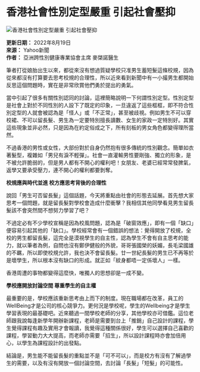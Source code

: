 # 香港社會性別定型嚴重 引起社會壓抑

![香港社會性別定型嚴重 引起社會壓抑](https://s.yimg.com/ny/api/res/1.2/Lc_x4KsFvS84zVdgy9Ymew--/YXBwaWQ9aGlnaGxhbmRlcjt3PTk2MDtoPTY0MTtjZj13ZWJw/https://s.yimg.com/os/creatr-images/2018-12/a21d9080-fa59-11e8-bfff-48789ef08563)

**更新日期：** 2022年8月19日  
**來源：** Yahoo新聞  
**作者：** 亞洲跨性別健康專業協會主席 麥棨諾醫生

筆者打從娘胎出生以來，都從來沒有想過質疑學校只准男生蓄短髮這條校規，因為從來都沒有打算要去思考校規的合理性，所以近來看到新聞中有一小撮男生都開始反思這個問題時，實在是非常欣賞他們勇於提出的勇氣。

當中引起了很多有關性別認同的討論，這裡簡略說明一下何謂性別定型。性別定型是社會上對於不同性別的人設下了既定的印象，一旦違返了這些框框，即不符合性別定型的人就會被認為是「怪人」或「不正常」，甚至被歧視。例如男生不可以穿校裙、不可以留長髮、男生為一定要特別擅長讀數、女生的家政一定特別好。其實這些現象並非必然，只是因為在約定俗成之下，所有刻板的男女角色都變得理所當然。

不過香港的男性或女性，大部份對於自身仍然抱有很多傳統的性別觀念。簡單如衣著髮型，複雜如「男兒有淚不輕彈」。社會一直灌輸男性要剛強、獨立的形象，是不被允許脆弱的，但是男人都有不開心的權利吧！女朋友、老婆已經常常發脾氣，返學又要承受壓力，連不開心的權利都要剝奪。

**校規應與時代並進 校方應思考背後的合理性**

說回「男生可否留長髮」這個話題，今天將重點由社會的形態去延展。首先想大家思考一個問題，就是留長髮對學校會造成什麼衝擊？我相信其他同學看見男生留長髮該不會突然間不想努力學習了吧？

不過定必有不少學校宣稱是因為校風問題，認為是「破窗效應」，即有一個「缺口」便容易引起其他的「缺口」。學校經常會有一個錯誤的想法：覺得開放了校規，全校的男生都留長髮，這完全是漠視學生的自主性，認為學生不會有自主思考的能力，就以筆者為例，自問也沒有鄭伊健般的外貌，哥哥張國榮的妖媚，長毛梁國雄的不羈，所以即使校規允許，我也決不會留長髮。廿一世紀長髮的男生已不再等於是壞學生，所以根本沒有缺口的形成。就正如「紋身都唔一定係壞人」一樣。

香港周遭的事物都變得這麼快，唯獨人的思想卻是一成不變。

**學校應開放討論空間 尊重學生的自主權**

最重要的是，學校應該重新思考由上而下的制度。現在職場都在改革，員工的WellBeing才是公司的核心競爭力。更何況是學校呢，學生的Wellbeing才是學生學習表現的最基礎吧。近來聽過一間學校老師的分享，其他學校亦可借鑑。這位老師跟我說每逢新學年開辦新課程，老師是需要到台上「推銷」自己設計的課程，學生覺得課程有趣及實用才會報讀，我覺得這種關係很好，學生可以選擇自己喜歡的課程，學習動力大大提高，而老師亦需要「招生」，所以設計課程時亦會加倍用心，以學生為課程設計的出發點。

結論是，男生能不能留長髮的重點並不是「可不可以」，而是校方有沒有了解過學生的需要，以及有沒有開放一個討論空間，去討論「長髮」「短髮」的可能性。
